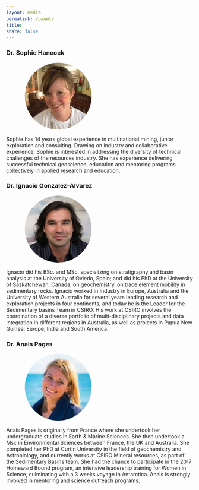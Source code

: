```yaml
---
layout: media
permalink: /panel/
title:
share: false
---
```

<style>
img {
    border-radius: 50%;
    height: 180px;
    float:  inline-block;
    margin: 0px 0px 0px 50px;
  }
</style>


### Dr. Sophie Hancock

<img src="../images/sophie.jpg" alt="Sophie"/>

Sophie has 14 years global experience in multinational mining, junior exploration and consulting. Drawing on industry and collaborative experience, Sophie is interested in addressing the diversity of technical challenges of the resources industry. She has experience delivering successful technical geoscience, education and mentoring programs collectively in applied research and education.

### Dr. Ignacio Gonzalez-Alvarez

<img src="../images/ignacio.jpg" alt="Ignacio"/>

Ignacio did his BSc. and MSc. specializing on stratigraphy and basin analysis at the University of Oviedo, Spain; and did his PhD at the University of Saskatchewan, Canada, on geochemistry, on trace element mobility in sedimentary rocks. Ignacio worked in Industry in Europe, Australia and the University of Western Australia for several years leading research and exploration projects in four continents, and today he is the Leader for the Sedimentary basins Team in CSIRO. His work at CSIRO involves the coordination of a diverse portfolio of multi-disciplinary projects and data integration in different regions in Australia, as well as projects in Papua New Guinea, Europe, India and South America.

### Dr. Anais Pages

<img src="../images/anais.jpg" alt="Anais"/>

Anais Pages is originally from France where she undertook her undergraduate studies in Earth & Marine Sciences. She then undertook a Msc in Environmental Sciences between France, the UK and Australia. She completed her PhD at Curtin University in the field of geochemistry and Astrobiology, and currently works at CSIRO Mineral resources, as part of the Sedimentary Basins team. She had the chance to participate in the 2017 Homeward Bound program, an intensive leadership training for Women in Science, culminating with a 3 weeks voyage in Antarctica. Anais is strongly involved in mentoring and science outreach programs.

